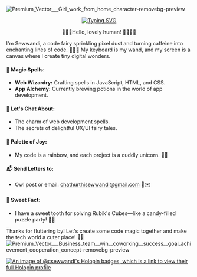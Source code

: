 




![Premium_Vector___Girl_work_from_home_character-removebg-preview](https://github.com/CSewwandi/CSewwandi/assets/119393512/3264bae1-3225-4339-a18e-46edefcf0b73)




<p align="center">
  <a href="https://git.io/typing-svg"><img src="https://readme-typing-svg.demolab.com?font=Fira+Code&pause=1000&color=D556F7&background=EB4CFF00&center=true&vCenter=true&random=false&width=435&lines=++++++++++++++++++++HI!!+%F0%9F%91%8B+Im+Sewwandi+Kariyapperuma+%F0%9F%91%A7;+%E2%9D%A4%EF%B8%8FLove+web+Developing+and+Designing+!!;++++++++++++++++++++%F0%9F%91%A9%E2%80%8D%F0%9F%92%BB+Im+Learning+and+Exploring+Here+!!;++++++++++++++++++++%F0%9F%93%B1%F0%9F%8C%9FLets+connect+and+collaborate+On+!!" alt="Typing SVG" /></a>
</p>



<p align="center"> 
🌟🌟💕Hello, lovely human! 🌈✨👧👦

I'm Sewwandi, a code fairy sprinkling pixel dust and turning caffeine into enchanting lines of code. 🧚‍♀️✨ My keyboard is my wand, and my screen is a canvas where I create tiny digital wonders.

#### 🌟 Magic Spells:
- **Web Wizardry:** Crafting spells in JavaScript, HTML, and CSS.
- **App Alchemy:** Currently brewing potions in the world of app development.

#### 💬 Let's Chat About:
- The charm of web development spells.
- The secrets of delightful UX/UI fairy tales.

#### 🎨 Palette of Joy:
- My code is a rainbow, and each project is a cuddly unicorn. 🦄🌈

#### 📬 Send Letters to:
- Owl post or email: chathurthisewwandi@gmail.com 🦉✉️

#### 🍭 Sweet Fact:
- I have a sweet tooth for solving Rubik's Cubes—like a candy-filled puzzle party! 🍬🎉

Thanks for fluttering by! Let's create some code magic together and make the tech world a cuter place! 🚀💖![Premium_Vector___Business_team__win__coworking__success__goal_achievement_cooperation_concept-removebg-preview](https://github.com/CSewwandi/CSewwandi/assets/119393512/da2d62de-9179-4da9-b41b-e1807f3d5577)

</p>












[![An image of @csewwandi's Holopin badges, which is a link to view their full Holopin profile](https://holopin.me/csewwandi)](https://holopin.io/@csewwandi)

